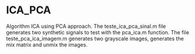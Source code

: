 # ICA_PCA
 Algorithm ICA using PCA approach.
 The teste_ica_pca_sinal.m file generates two synthetic signals to test with the pca_ica.m function. 
 The file teste_pca_ica_imagem.m  generates two grayscale images, generates the mix matrix and unmix the images.

